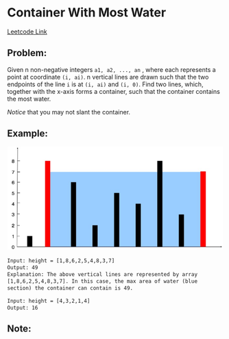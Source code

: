 # Container With Most Water

[Leetcode Link](https://leetcode.com/problems/container-with-most-water/)

## Problem:

Given n non-negative integers `a1, a2, ..., an` , where each represents a point at coordinate `(i, ai)`. n vertical lines are drawn such that the two endpoints of the line `i` is at `(i, ai)` and `(i, 0)`. Find two lines, which, together with the x-axis forms a container, such that the container contains the most water.

_Notice_ that you may not slant the container.

## Example:

![example](asset/question_11.jpg)

```
Input: height = [1,8,6,2,5,4,8,3,7]
Output: 49
Explanation: The above vertical lines are represented by array [1,8,6,2,5,4,8,3,7]. In this case, the max area of water (blue section) the container can contain is 49.
```

```
Input: height = [4,3,2,1,4]
Output: 16
```

## Note:
